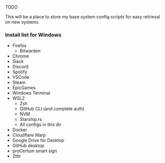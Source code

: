 TODO

This will be a place to store my base system config scripts for easy retrieval on new systems.

### Install list for Windows
- Firefox
  - Bitwarden
- Chrome
- Slack
- Discord
- Spotify
- VSCode
- Steam
- EpicGames
- Windows Terminal
- WSL2
  - Zsh
  - GitHub CLI (and complete auth)
  - NVM
  - Starship.rs
  - All configs in this dir
- Docker
- Cloudflare Warp
- Google Drive for Desktop
- GitHub desktop
- proCertum smart sign
- Zttlr


